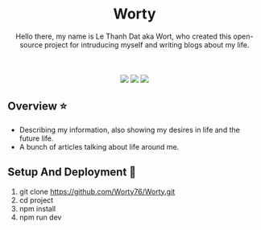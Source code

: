 <p align="center">
  <h1 align="center">Worty </h1>

  <p align="center">
  Hello there, my name is Le Thanh Dat aka Wort, who created this open-source project for intruducing myself and writing blogs about my life.
  <br/>
  <br/> 
    <br/>
    <br/>
    <img src="https://img.shields.io/badge/-Typescript-05122A?style=flat&logo=typescript"/>
    <img src="https://img.shields.io/badge/-React%20JS%20-05122A?style=flat&logo=react"/>
    <img src="https://img.shields.io/badge/-Tailwind%20CSS-05122A?style=flat&logo=tailwindcss"/>
  <br/>
</p>

## Overview ⭐️

- Describing my information, also showing my desires in life and the future life.
- A bunch of articles talking about life around me.

## Setup And Deployment 🔧

1. git clone https://github.com/Worty76/Worty.git
2. cd project
3. npm install
4. npm run dev
